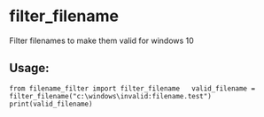 # filter_filename

Filter filenames to make them valid for windows 10

## Usage:

`
from filename_filter import filter_filename  
valid_filename = filter_filename("c:\windows\invalid:filename.test")  
print(valid_filename)  
`
